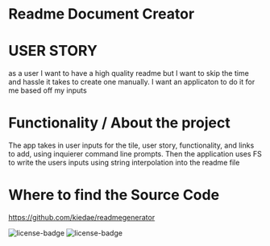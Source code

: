 # Readme Document Creator

# USER STORY
as a user I want to have a high quality readme but I want to skip the time and hassle it takes to  create one manually. I want an applicaton to do it for me based off my inputs

# Functionality / About the project
The app takes in user inputs for the tile, user story, functionality, and links to add, using inquierer command line prompts. Then the application uses FS to write the users inputs using string interpolation into the readme file

# Where to find the Source Code

https://github.com/kiedae/readmegenerator

<img alt="license-badge" src="https://img.shields.io/badge/license-bonkers-yellowgreen.svg">

<img alt="license-badge" src="https://img.shields.io/badge/git_hub-Kiedae-blue">
